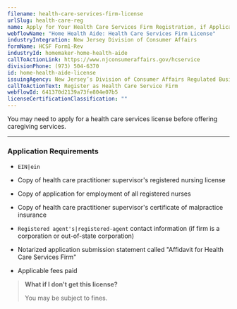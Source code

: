 ```yaml
---
filename: health-care-services-firm-license
urlSlug: health-care-reg
name: Apply for Your Health Care Services Firm Registration, if Applicable
webflowName: "Home Health Aide: Health Care Services Firm License"
industryIntegration: New Jersey Division of Consumer Affairs
formName: HCSF Form1-Rev
industryId: homemaker-home-health-aide
callToActionLink: https://www.njconsumeraffairs.gov/hcservice
divisionPhone: (973) 504-6370
id: home-health-aide-license
issuingAgency: New Jersey’s Division of Consumer Affairs Regulated Business Section
callToActionText: Register as Health Care Service Firm
webflowId: 641370d2139a73fe804e07b5
licenseCertificationClassification: ""
---
```

You may need to apply for a health care services license before offering caregiving services. 

- - -

### Application Requirements

*  `EIN|ein` 
* Copy of health care practitioner supervisor's registered nursing license
* Copy of application for employment of all registered nurses
* Copy of health care practitioner supervisor's certificate of malpractice insurance
*  `Registered agent's|registered-agent` contact information (if firm is a corporation or out-of-state corporation)

   
* Notarized application submission statement called "Affidavit for Health Care Services Firm"
* Applicable fees paid

> **What if I don't get this license?**
>
> You may be subject to fines.